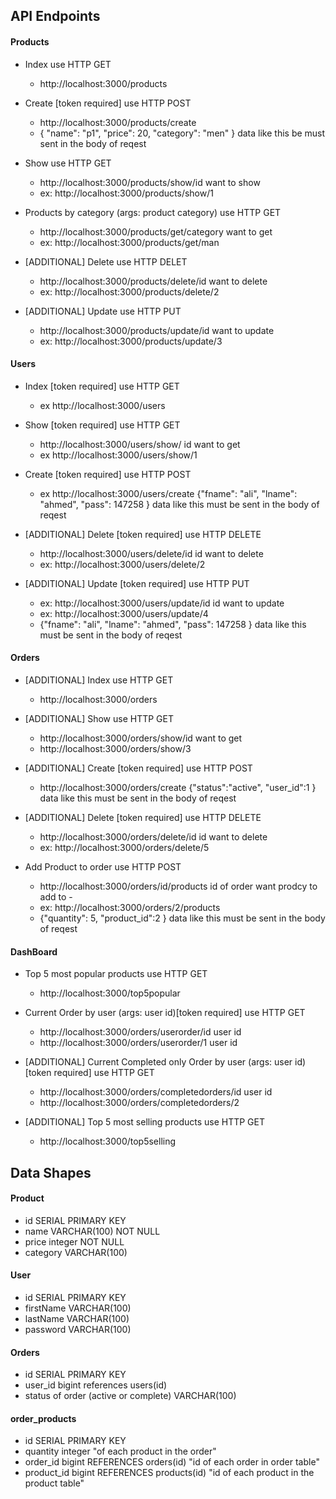 ## API Endpoints

#### Products

- Index use HTTP GET

  - http://localhost:3000/products

- Create [token required] use HTTP POST

  - http://localhost:3000/products/create
  - {
    "name": "p1",
    "price": 20,
    "category": "men"
    } data like this be must sent in the body of reqest

- Show use HTTP GET

  - http://localhost:3000/products/show/id want to show
  - ex: http://localhost:3000/products/show/1

- Products by category (args: product category) use HTTP GET

  - http://localhost:3000/products/get/category want to get
  - ex: http://localhost:3000/products/get/man

- [ADDITIONAL] Delete use HTTP DELET

  - http://localhost:3000/products/delete/id want to delete
  - ex: http://localhost:3000/products/delete/2

- [ADDITIONAL] Update use HTTP PUT
  - http://localhost:3000/products/update/id want to update
  - ex: http://localhost:3000/products/update/3

#### Users

- Index [token required] use HTTP GET

  - ex http://localhost:3000/users

- Show [token required] use HTTP GET

  - http://localhost:3000/users/show/ id want to get
  - ex http://localhost:3000/users/show/1

- Create [token required] use HTTP POST

  - ex http://localhost:3000/users/create
    {"fname": "ali",
    "lname": "ahmed",
    "pass": 147258
    } data like this must be sent in the body of reqest

- [ADDITIONAL] Delete [token required] use HTTP DELETE

  - http://localhost:3000/users/delete/id id want to delete
  - ex: http://localhost:3000/users/delete/2

- [ADDITIONAL] Update [token required] use HTTP PUT
  - ex: http://localhost:3000/users/update/id id want to update
  - ex: http://localhost:3000/users/update/4
  - {"fname": "ali",
    "lname": "ahmed",
    "pass": 147258
    } data like this must be sent in the body of reqest

#### Orders

- [ADDITIONAL] Index use HTTP GET

  - http://localhost:3000/orders

- [ADDITIONAL] Show use HTTP GET

  - http://localhost:3000/orders/show/id want to get
  - http://localhost:3000/orders/show/3

- [ADDITIONAL] Create [token required] use HTTP POST

  - http://localhost:3000/orders/create
    {"status":"active",
    "user_id":1
    } data like this must be sent in the body of reqest

- [ADDITIONAL] Delete [token required] use HTTP DELETE

  - http://localhost:3000/orders/delete/id id want to delete
  - ex: http://localhost:3000/orders/delete/5

- Add Product to order use HTTP POST
  - http://localhost:3000/orders/id/products id of order want prodcy to add to -
  - ex: http://localhost:3000/orders/2/products
  - {"quantity": 5,
    "product_id":2
    } data like this must be sent in the body of reqest

#### DashBoard

- Top 5 most popular products use HTTP GET

  - http://localhost:3000/top5popular

- Current Order by user (args: user id)[token required] use HTTP GET

  - http://localhost:3000/orders/userorder/id user id
  - http://localhost:3000/orders/userorder/1 user id

- [ADDITIONAL] Current Completed only Order by user (args: user id)[token required] use HTTP GET

  - http://localhost:3000/orders/completedorders/id user id
  - http://localhost:3000/orders/completedorders/2

- [ADDITIONAL] Top 5 most selling products use HTTP GET
  - http://localhost:3000/top5selling

## Data Shapes

#### Product

- id SERIAL PRIMARY KEY
- name VARCHAR(100) NOT NULL
- price integer NOT NULL
- category VARCHAR(100)

#### User

- id SERIAL PRIMARY KEY
- firstName VARCHAR(100)
- lastName VARCHAR(100)
- password VARCHAR(100)

#### Orders

- id SERIAL PRIMARY KEY
- user_id bigint references users(id)
- status of order (active or complete) VARCHAR(100)

#### order_products

- id SERIAL PRIMARY KEY
- quantity integer "of each product in the order"
- order_id bigint REFERENCES orders(id) "id of each order in order table"
- product_id bigint REFERENCES products(id) "id of each product in the product table"
